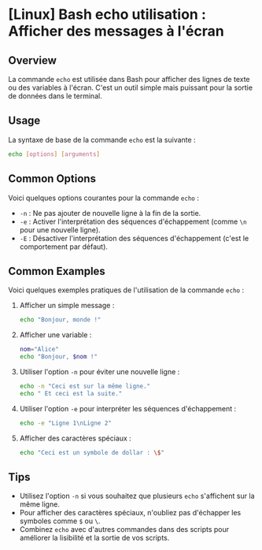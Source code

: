 # [Linux] Bash echo utilisation : Afficher des messages à l'écran

## Overview
La commande `echo` est utilisée dans Bash pour afficher des lignes de texte ou des variables à l'écran. C'est un outil simple mais puissant pour la sortie de données dans le terminal.

## Usage
La syntaxe de base de la commande `echo` est la suivante :

```bash
echo [options] [arguments]
```

## Common Options
Voici quelques options courantes pour la commande `echo` :

- `-n` : Ne pas ajouter de nouvelle ligne à la fin de la sortie.
- `-e` : Activer l'interprétation des séquences d'échappement (comme `\n` pour une nouvelle ligne).
- `-E` : Désactiver l'interprétation des séquences d'échappement (c'est le comportement par défaut).

## Common Examples
Voici quelques exemples pratiques de l'utilisation de la commande `echo` :

1. Afficher un simple message :
   ```bash
   echo "Bonjour, monde !"
   ```

2. Afficher une variable :
   ```bash
   nom="Alice"
   echo "Bonjour, $nom !"
   ```

3. Utiliser l'option `-n` pour éviter une nouvelle ligne :
   ```bash
   echo -n "Ceci est sur la même ligne."
   echo " Et ceci est la suite."
   ```

4. Utiliser l'option `-e` pour interpréter les séquences d'échappement :
   ```bash
   echo -e "Ligne 1\nLigne 2"
   ```

5. Afficher des caractères spéciaux :
   ```bash
   echo "Ceci est un symbole de dollar : \$"
   ```

## Tips
- Utilisez l'option `-n` si vous souhaitez que plusieurs `echo` s'affichent sur la même ligne.
- Pour afficher des caractères spéciaux, n'oubliez pas d'échapper les symboles comme `$` ou `\`.
- Combinez `echo` avec d'autres commandes dans des scripts pour améliorer la lisibilité et la sortie de vos scripts.